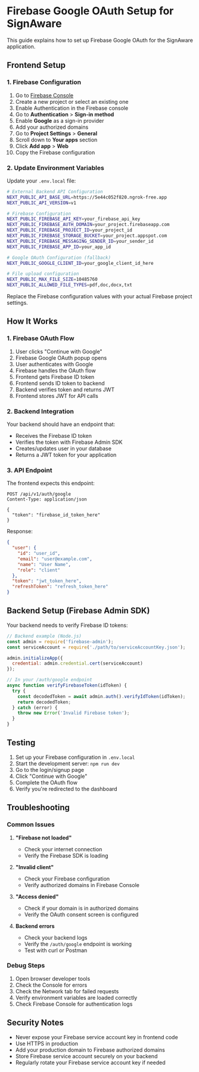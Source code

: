 # Firebase Google OAuth Setup for SignAware

This guide explains how to set up Firebase Google OAuth for the SignAware application.

## Frontend Setup

### 1. Firebase Configuration

1. Go to [Firebase Console](https://console.firebase.google.com/)
2. Create a new project or select an existing one
3. Enable Authentication in the Firebase console
4. Go to **Authentication** > **Sign-in method**
5. Enable **Google** as a sign-in provider
6. Add your authorized domains
7. Go to **Project Settings** > **General**
8. Scroll down to **Your apps** section
9. Click **Add app** > **Web**
10. Copy the Firebase configuration

### 2. Update Environment Variables

Update your `.env.local` file:

```bash
# External Backend API Configuration
NEXT_PUBLIC_API_BASE_URL=https://5e44c052f820.ngrok-free.app
NEXT_PUBLIC_API_VERSION=v1

# Firebase Configuration
NEXT_PUBLIC_FIREBASE_API_KEY=your_firebase_api_key
NEXT_PUBLIC_FIREBASE_AUTH_DOMAIN=your_project.firebaseapp.com
NEXT_PUBLIC_FIREBASE_PROJECT_ID=your_project_id
NEXT_PUBLIC_FIREBASE_STORAGE_BUCKET=your_project.appspot.com
NEXT_PUBLIC_FIREBASE_MESSAGING_SENDER_ID=your_sender_id
NEXT_PUBLIC_FIREBASE_APP_ID=your_app_id

# Google OAuth Configuration (fallback)
NEXT_PUBLIC_GOOGLE_CLIENT_ID=your_google_client_id_here

# File upload configuration
NEXT_PUBLIC_MAX_FILE_SIZE=10485760
NEXT_PUBLIC_ALLOWED_FILE_TYPES=pdf,doc,docx,txt
```

Replace the Firebase configuration values with your actual Firebase project settings.

## How It Works

### 1. Firebase OAuth Flow
1. User clicks "Continue with Google"
2. Firebase Google OAuth popup opens
3. User authenticates with Google
4. Firebase handles the OAuth flow
5. Frontend gets Firebase ID token
6. Frontend sends ID token to backend
7. Backend verifies token and returns JWT
8. Frontend stores JWT for API calls

### 2. Backend Integration
Your backend should have an endpoint that:
- Receives the Firebase ID token
- Verifies the token with Firebase Admin SDK
- Creates/updates user in your database
- Returns a JWT token for your application

### 3. API Endpoint
The frontend expects this endpoint:

```
POST /api/v1/auth/google
Content-Type: application/json

{
  "token": "firebase_id_token_here"
}
```

Response:
```json
{
  "user": {
    "id": "user_id",
    "email": "user@example.com",
    "name": "User Name",
    "role": "client"
  },
  "token": "jwt_token_here",
  "refreshToken": "refresh_token_here"
}
```

## Backend Setup (Firebase Admin SDK)

Your backend needs to verify Firebase ID tokens:

```javascript
// Backend example (Node.js)
const admin = require('firebase-admin');
const serviceAccount = require('./path/to/serviceAccountKey.json');

admin.initializeApp({
  credential: admin.credential.cert(serviceAccount)
});

// In your /auth/google endpoint
async function verifyFirebaseToken(idToken) {
  try {
    const decodedToken = await admin.auth().verifyIdToken(idToken);
    return decodedToken;
  } catch (error) {
    throw new Error('Invalid Firebase token');
  }
}
```

## Testing

1. Set up your Firebase configuration in `.env.local`
2. Start the development server: `npm run dev`
3. Go to the login/signup page
4. Click "Continue with Google"
5. Complete the OAuth flow
6. Verify you're redirected to the dashboard

## Troubleshooting

### Common Issues

1. **"Firebase not loaded"**
   - Check your internet connection
   - Verify the Firebase SDK is loading

2. **"Invalid client"**
   - Check your Firebase configuration
   - Verify authorized domains in Firebase Console

3. **"Access denied"**
   - Check if your domain is in authorized domains
   - Verify the OAuth consent screen is configured

4. **Backend errors**
   - Check your backend logs
   - Verify the `/auth/google` endpoint is working
   - Test with curl or Postman

### Debug Steps

1. Open browser developer tools
2. Check the Console for errors
3. Check the Network tab for failed requests
4. Verify environment variables are loaded correctly
5. Check Firebase Console for authentication logs

## Security Notes

- Never expose your Firebase service account key in frontend code
- Use HTTPS in production
- Add your production domain to Firebase authorized domains
- Store Firebase service account securely on your backend
- Regularly rotate your Firebase service account key if needed 